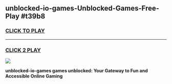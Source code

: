 
## unblocked-io-games-Unblocked-Games-Free-Play #t39b8
<h3>
<a href="https://us.freeplayer.one?title=unblocked-io-games&ref=9M">CLICK TO PLAY</a></h3>
<hr>

<h3>
<a href="https://us.freeplayer.one?title=unblocked-io-games&ref=9M">CLICK 2 PLAY</a>
  
</h3>

<a href="https://us.freeplayer.one?title=unblocked-io-games&ref=9M"><img src="https://clearcache.store/games.png"></a>


**unblocked-io-games games unblocked: Your Gateway to Fun and Accessible Online Gaming**
